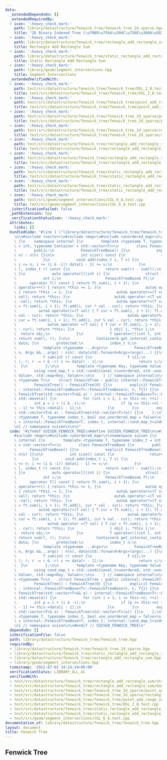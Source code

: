 ```yaml
---
data:
  _extendedDependsOn: []
  _extendedRequiredBy:
  - icon: ':heavy_check_mark:'
    path: library/datastructure/fenwick_tree/fenwick_tree_2d_sparse.hpp
    title: "2D Binary Indexed Tree (\u70B9\u7FA4\u304C\u758E\u306A\u5834\u5408)"
  - icon: ':heavy_check_mark:'
    path: library/datastructure/fenwick_tree/rectangle_add_rectangle_sum.hpp
    title: Rectangle Add Rectangle Sum
  - icon: ':heavy_check_mark:'
    path: library/datastructure/fenwick_tree/static_rectangle_add_rectangle_sum.hpp
    title: Static Rectangle Add Rectangle Sum
  - icon: ':heavy_check_mark:'
    path: library/geom/segment_intersections.hpp
    title: Segment Intersections
  _extendedVerifiedWith:
  - icon: ':heavy_check_mark:'
    path: test/src/datastructure/fenwick_tree/fenwick_tree/DSL_2_B.test.cpp
    title: test/src/datastructure/fenwick_tree/fenwick_tree/DSL_2_B.test.cpp
  - icon: ':heavy_check_mark:'
    path: test/src/datastructure/fenwick_tree/fenwick_tree/point_add_range_sum.test.cpp
    title: test/src/datastructure/fenwick_tree/fenwick_tree/point_add_range_sum.test.cpp
  - icon: ':heavy_check_mark:'
    path: test/src/datastructure/fenwick_tree/fenwick_tree_2d_sparse/point_add_rectangle_sum.test.cpp
    title: test/src/datastructure/fenwick_tree/fenwick_tree_2d_sparse/point_add_rectangle_sum.test.cpp
  - icon: ':heavy_check_mark:'
    path: test/src/datastructure/fenwick_tree/fenwick_tree_2d_sparse/rectangle_sum.test.cpp
    title: test/src/datastructure/fenwick_tree/fenwick_tree_2d_sparse/rectangle_sum.test.cpp
  - icon: ':heavy_check_mark:'
    path: test/src/datastructure/fenwick_tree/rectangle_add_rectangle_sum/dummy.test.cpp
    title: test/src/datastructure/fenwick_tree/rectangle_add_rectangle_sum/dummy.test.cpp
  - icon: ':heavy_check_mark:'
    path: test/src/datastructure/fenwick_tree/rectangle_add_rectangle_sum/static_rectangle_add_rectangle_sum.test.cpp
    title: test/src/datastructure/fenwick_tree/rectangle_add_rectangle_sum/static_rectangle_add_rectangle_sum.test.cpp
  - icon: ':heavy_check_mark:'
    path: test/src/datastructure/fenwick_tree/static_rectangle_add_rectangle_sum/dummy.test.cpp
    title: test/src/datastructure/fenwick_tree/static_rectangle_add_rectangle_sum/dummy.test.cpp
  - icon: ':heavy_check_mark:'
    path: test/src/datastructure/fenwick_tree/static_rectangle_add_rectangle_sum/static_rectangle_add_rectangle_sum.test.cpp
    title: test/src/datastructure/fenwick_tree/static_rectangle_add_rectangle_sum/static_rectangle_add_rectangle_sum.test.cpp
  - icon: ':heavy_check_mark:'
    path: test/src/geom/segment_intersections/CGL_6_A.test.cpp
    title: test/src/geom/segment_intersections/CGL_6_A.test.cpp
  _isVerificationFailed: false
  _pathExtension: hpp
  _verificationStatusIcon: ':heavy_check_mark:'
  attributes:
    links: []
  bundledCode: "#line 1 \"library/datastructure/fenwick_tree/fenwick_tree.hpp\"\n\n\
    \n\n#include <vector>\n#include <map>\n#include <unordered_map>\n\nnamespace suisen\
    \ {\n    namespace internal {\n        template <typename T, typename index_t\
    \ = int, typename Container = std::vector<T>>\n        class FenwickTreeBase {\n\
    \        public:\n            FenwickTreeBase() {}\n            explicit FenwickTreeBase(index_t\
    \ n) : n(n) {}\n\n            int size() const {\n                return n;\n\
    \            }\n            void add(index_t i, T v) {\n                for (++i;\
    \ i <= n; i += (i & -i)) data[i - 1] += v;\n            }\n            T sum(index_t\
    \ l, index_t r) const {\n                return sum(r) - sum(l);\n           \
    \ }\n            auto operator[](int i) {\n                struct {\n        \
    \            int i;\n                    FenwickTreeBase& ft;\n              \
    \      operator T() const { return ft.sum(i, i + 1); }\n                    auto&\
    \ operator++() { return *this += 1; }\n                    auto& operator--()\
    \ { return *this -= 1; }\n                    auto& operator+=(T val) { ft.add(i,\
    \ val); return *this; }\n                    auto& operator-=(T val) { ft.add(i,\
    \ -val); return *this; }\n                    auto& operator*=(T val) { T cur\
    \ = ft.sum(i, i + 1); ft.add(i, cur * val - cur); return *this; }\n          \
    \          auto& operator/=(T val) { T cur = ft.sum(i, i + 1); ft.add(i, cur /\
    \ val - cur); return *this; }\n                    auto& operator%=(T val) { T\
    \ cur = ft.sum(i, i + 1); ft.add(i, cur % val - cur); return *this; }\n      \
    \              auto& operator =(T val) { T cur = ft.sum(i, i + 1); ft.add(i, val\
    \ - cur); return *this; }\n                } obj{ i, *this };\n              \
    \  return obj;\n            }\n            T operator()(int l, int r) const {\
    \ return sum(l, r); }\n\n            Container& get_internal_container() { return\
    \ data; }\n        protected:\n            index_t n;\n            Container data;\n\
    \            template <typename ...Args>\n            FenwickTreeBase(index_t\
    \ n, Args &&...args) : n(n), data(std::forward<Args>(args)...) {}\n        private:\n\
    \            T sum(int r) const {\n                T s{};\n                for\
    \ (; r; r -= r & -r) s += data[r - 1];\n                return s;\n          \
    \  }\n        };\n\n        template <typename Key, typename Value, bool unordered>\n\
    \        using cond_map_t = std::conditional_t<unordered, std::unordered_map<Key,\
    \ Value>, std::map<Key, Value>>;\n\n    } // namespace internal\n\n    template\
    \ <typename T>\n    struct FenwickTree : public internal::FenwickTreeBase<T> {\n\
    \        FenwickTree() : FenwickTree(0) {}\n        explicit FenwickTree(int n)\
    \ : internal::FenwickTreeBase<T>::FenwickTreeBase(n, n, T{}) {}\n        explicit\
    \ FenwickTree(std::vector<T>&& a) : internal::FenwickTreeBase<T>::FenwickTreeBase(a.size(),\
    \ std::move(a)) {\n            for (int i = 1; i <= this->n; ++i) {\n        \
    \        int p = i + (i & -i);\n                if (p <= this->n) this->data[p\
    \ - 1] += this->data[i - 1];\n            }\n        }\n        explicit FenwickTree(const\
    \ std::vector<T>& a) : FenwickTree(std::vector<T>(a)) {}\n    };\n\n    template\
    \ <typename T, typename index_t, bool use_unordered_map = false>\n    using MapFenwickTree\
    \ = internal::FenwickTreeBase<T, index_t, internal::cond_map_t<index_t, T, use_unordered_map>>;\n\
    \n} // namespace suisen\n\n\n"
  code: "#ifndef SUISEN_FENWICK_TREE\n#define SUISEN_FENWICK_TREE\n\n#include <vector>\n\
    #include <map>\n#include <unordered_map>\n\nnamespace suisen {\n    namespace\
    \ internal {\n        template <typename T, typename index_t = int, typename Container\
    \ = std::vector<T>>\n        class FenwickTreeBase {\n        public:\n      \
    \      FenwickTreeBase() {}\n            explicit FenwickTreeBase(index_t n) :\
    \ n(n) {}\n\n            int size() const {\n                return n;\n     \
    \       }\n            void add(index_t i, T v) {\n                for (++i; i\
    \ <= n; i += (i & -i)) data[i - 1] += v;\n            }\n            T sum(index_t\
    \ l, index_t r) const {\n                return sum(r) - sum(l);\n           \
    \ }\n            auto operator[](int i) {\n                struct {\n        \
    \            int i;\n                    FenwickTreeBase& ft;\n              \
    \      operator T() const { return ft.sum(i, i + 1); }\n                    auto&\
    \ operator++() { return *this += 1; }\n                    auto& operator--()\
    \ { return *this -= 1; }\n                    auto& operator+=(T val) { ft.add(i,\
    \ val); return *this; }\n                    auto& operator-=(T val) { ft.add(i,\
    \ -val); return *this; }\n                    auto& operator*=(T val) { T cur\
    \ = ft.sum(i, i + 1); ft.add(i, cur * val - cur); return *this; }\n          \
    \          auto& operator/=(T val) { T cur = ft.sum(i, i + 1); ft.add(i, cur /\
    \ val - cur); return *this; }\n                    auto& operator%=(T val) { T\
    \ cur = ft.sum(i, i + 1); ft.add(i, cur % val - cur); return *this; }\n      \
    \              auto& operator =(T val) { T cur = ft.sum(i, i + 1); ft.add(i, val\
    \ - cur); return *this; }\n                } obj{ i, *this };\n              \
    \  return obj;\n            }\n            T operator()(int l, int r) const {\
    \ return sum(l, r); }\n\n            Container& get_internal_container() { return\
    \ data; }\n        protected:\n            index_t n;\n            Container data;\n\
    \            template <typename ...Args>\n            FenwickTreeBase(index_t\
    \ n, Args &&...args) : n(n), data(std::forward<Args>(args)...) {}\n        private:\n\
    \            T sum(int r) const {\n                T s{};\n                for\
    \ (; r; r -= r & -r) s += data[r - 1];\n                return s;\n          \
    \  }\n        };\n\n        template <typename Key, typename Value, bool unordered>\n\
    \        using cond_map_t = std::conditional_t<unordered, std::unordered_map<Key,\
    \ Value>, std::map<Key, Value>>;\n\n    } // namespace internal\n\n    template\
    \ <typename T>\n    struct FenwickTree : public internal::FenwickTreeBase<T> {\n\
    \        FenwickTree() : FenwickTree(0) {}\n        explicit FenwickTree(int n)\
    \ : internal::FenwickTreeBase<T>::FenwickTreeBase(n, n, T{}) {}\n        explicit\
    \ FenwickTree(std::vector<T>&& a) : internal::FenwickTreeBase<T>::FenwickTreeBase(a.size(),\
    \ std::move(a)) {\n            for (int i = 1; i <= this->n; ++i) {\n        \
    \        int p = i + (i & -i);\n                if (p <= this->n) this->data[p\
    \ - 1] += this->data[i - 1];\n            }\n        }\n        explicit FenwickTree(const\
    \ std::vector<T>& a) : FenwickTree(std::vector<T>(a)) {}\n    };\n\n    template\
    \ <typename T, typename index_t, bool use_unordered_map = false>\n    using MapFenwickTree\
    \ = internal::FenwickTreeBase<T, index_t, internal::cond_map_t<index_t, T, use_unordered_map>>;\n\
    \n} // namespace suisen\n\n#endif // SUISEN_FENWICK_TREE\n"
  dependsOn: []
  isVerificationFile: false
  path: library/datastructure/fenwick_tree/fenwick_tree.hpp
  requiredBy:
  - library/datastructure/fenwick_tree/fenwick_tree_2d_sparse.hpp
  - library/datastructure/fenwick_tree/static_rectangle_add_rectangle_sum.hpp
  - library/datastructure/fenwick_tree/rectangle_add_rectangle_sum.hpp
  - library/geom/segment_intersections.hpp
  timestamp: '2022-07-02 19:24:24+09:00'
  verificationStatus: LIBRARY_ALL_AC
  verifiedWith:
  - test/src/datastructure/fenwick_tree/rectangle_add_rectangle_sum/static_rectangle_add_rectangle_sum.test.cpp
  - test/src/datastructure/fenwick_tree/rectangle_add_rectangle_sum/dummy.test.cpp
  - test/src/datastructure/fenwick_tree/fenwick_tree_2d_sparse/point_add_rectangle_sum.test.cpp
  - test/src/datastructure/fenwick_tree/fenwick_tree_2d_sparse/rectangle_sum.test.cpp
  - test/src/datastructure/fenwick_tree/fenwick_tree/point_add_range_sum.test.cpp
  - test/src/datastructure/fenwick_tree/fenwick_tree/DSL_2_B.test.cpp
  - test/src/datastructure/fenwick_tree/static_rectangle_add_rectangle_sum/static_rectangle_add_rectangle_sum.test.cpp
  - test/src/datastructure/fenwick_tree/static_rectangle_add_rectangle_sum/dummy.test.cpp
  - test/src/geom/segment_intersections/CGL_6_A.test.cpp
documentation_of: library/datastructure/fenwick_tree/fenwick_tree.hpp
layout: document
title: Fenwick Tree
---
```

## Fenwick Tree